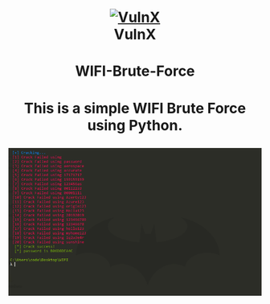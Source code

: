 <h1 align="center">
  <br>
  <a href="https://github.com/anouarbensaad/VulnX"><img src="https://i.ibb.co/PNDNmrB/logo3d.jpg" alt="VulnX"></a>
  <br>
  VulnX
  <br>
</h1>

<center>
 
 <h1>WIFI-Brute-Force<h1>

 **This is a simple WIFI Brute Force using Python.**

 ![ScreenShot](screenshot/screen.PNG)

</center>

